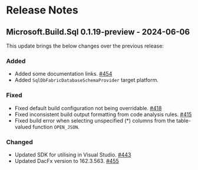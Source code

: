 # Release Notes

## Microsoft.Build.Sql 0.1.19-preview - 2024-06-06

This update brings the below changes over the previous release:

### Added
* Added some documentation links. [#454](https://github.com/microsoft/DacFx/pull/454)
* Added `SqlDbFabricDatabaseSchemaProvider` target platform.

### Fixed
* Fixed default build configuration not being overridable. [#418](https://github.com/microsoft/DacFx/pull/418)
* Fixed inconsistent build output formatting from code analysis rules. [#415](https://github.com/microsoft/DacFx/issues/415)
* Fixed build error when selecting unspecified (*) columns from the table-valued function `OPEN_JSON`.

### Changed
* Updated SDK for utilising in Visual Studio. [#443](https://github.com/microsoft/DacFx/pull/443)
* Updated DacFx version to 162.3.563. [#455](https://github.com/microsoft/DacFx/pull/455)